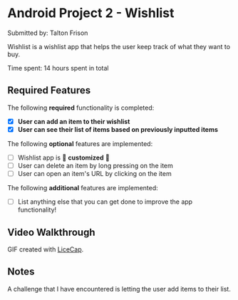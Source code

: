 # Android Project 2 - Wishlist

Submitted by: Talton Frison

Wishlist is a wishlist app that helps the user keep track of what they want to buy.

Time spent: 14 hours spent in total

## Required Features

The following **required** functionality is completed:

- [X] **User can add an item to their wishlist**
- [X] **User can see their list of items based on previously inputted items**

The following **optional** features are implemented:

- [ ] Wishlist app is 🎨 **customized** 🎨
- [ ] User can delete an item by long pressing on the item
- [ ] User can open an item's URL by clicking on the item

The following **additional** features are implemented:

* [ ] List anything else that you can get done to improve the app functionality!

## Video Walkthrough

GIF created with 
[LiceCap](http://www.cockos.com/licecap/).  

## Notes
A challenge that I have encountered is letting the user add items to their list.
